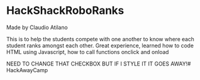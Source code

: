 # HackShackRoboRanks

Made by Claudio Atilano

This is to help the students compete with one another to know where each student ranks amongst each other.
Great experience, learned how to code HTML using Javascript,
how to call functions onclick and onload

NEED TO CHANGE THAT CHECKBOX BUT IF I STYLE IT IT GOES AWAY!# HackAwayCamp
